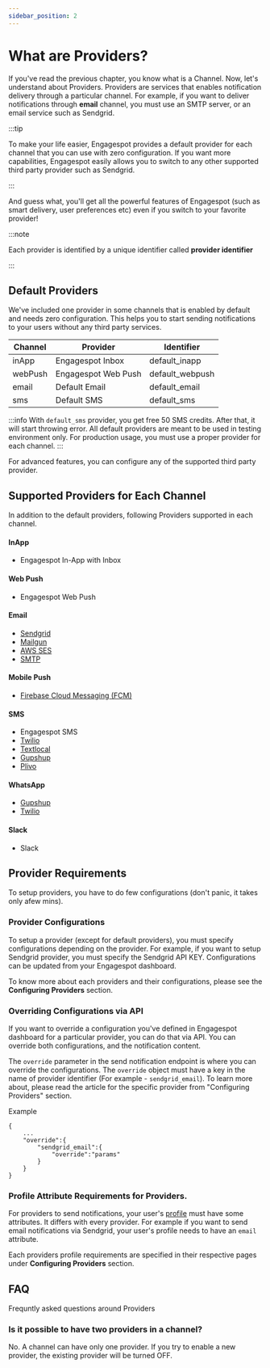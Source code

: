 ```yaml
---
sidebar_position: 2
---
```


# What are Providers?

If you've read the previous chapter, you know what is a Channel. Now, let's understand about Providers.
Providers are services that enables notification delivery through a particular channel. For example, if you want to deliver notifications through **email** channel, you must use an SMTP server, or an email service such as Sendgrid.

:::tip

To make your life easier, Engagespot provides a default provider for each channel that you can use with zero configuration. If you want more capabilities, Engagespot easily allows you to switch to any other supported third party provider such as Sendgrid.

:::

And guess what, you'll get all the powerful features of Engagespot (such as smart delivery, user preferences etc) even if you switch to your favorite provider!

:::note

Each provider is identified by a unique identifier called **provider identifier**

:::

## Default Providers

We've included one provider in some channels that is enabled by default and needs zero configuration. This helps you to start sending notifications to your users without any third party services.

| Channel | Provider            | Identifier      |
| ------- | ------------------- | --------------- |
| inApp   | Engagespot Inbox    | default_inapp   |
| webPush | Engagespot Web Push | default_webpush |
| email   | Default Email       | default_email   |
| sms     | Default SMS         | default_sms   |

:::info
With `default_sms` provider, you get free 50 SMS credits. After that, it will start throwing error. All default providers
are meant to be used in testing environment only. For production usage, you must use a proper provider for each channel.
:::

For advanced features, you can configure any of the supported third party provider.

## Supported Providers for Each Channel

In addition to the default providers, following Providers supported in each channel.

#### InApp
* Engagespot In-App with Inbox

#### Web Push
* Engagespot Web Push

#### Email
* [Sendgrid](/docs/channels/configuring-providers/email/sendgrid-provider)
* [Mailgun](/docs/channels/configuring-providers/email/mailgun)
* [AWS SES](/docs/channels/configuring-providers/email/ses)
* [SMTP](/docs/channels/configuring-providers/email/smtp-provider)

#### Mobile Push
* [Firebase Cloud Messaging (FCM)](/docs/channels/configuring-providers/mobile-push/FCM-provider)

#### SMS
* Engagespot SMS
* [Twilio](/docs/channels/configuring-providers/sms/twilio)
* [Textlocal](/docs/channels/configuring-providers/sms/textlocal)
* [Gupshup](/docs/channels/configuring-providers/sms/gupshup)
* [Plivo](/docs/channels/configuring-providers/sms/plivo)

#### WhatsApp
* [Gupshup](/docs/channels/configuring-providers/whatsapp/gupshup)
* [Twilio](/docs/channels/configuring-providers/whatsapp/twilio)

#### Slack
* Slack

## Provider Requirements

To setup providers, you have to do few configurations (don't panic, it takes only afew mins).

### Provider Configurations

To setup a provider (except for default providers), you must specify configurations depending on the provider. For example, if you want to setup Sendgrid provider, you must specify the Sendgrid API KEY. Configurations can be updated from your Engagespot dashboard.

To know more about each providers and their configurations, please see the **Configuring Providers** section.

### Overriding Configurations via API

If you want to override a configuration you've defined in Engagespot dashboard for a particular provider, you can do that via API. You can override both configurations, and the notification content.

The `override` parameter in the send notification endpoint is where you can override the configurations. The `override` object must have a key in the name of provider identifier (For example - `sendgrid_email`). To learn more about, please read the article for the specific provider from "Configuring Providers" section.

Example

```
{
    ...
    "override":{
        "sendgrid_email":{
            "override":"params"
        }
    }
}
```

### Profile Attribute Requirements for Providers.

For providers to send notifications, your user's [profile](../profile/what-are-user-profiles) must have some attributes. It differs with every provider. For example if you want to send email notifications via Sendgrid, your user's profile needs to have an `email` attribute.

Each providers profile requirements are specified in their respective pages under **Configuring Providers** section.

## FAQ

Frequntly asked questions around Providers

### Is it possible to have two providers in a channel?

No. A channel can have only one provider. If you try to enable a new provider, the existing provider will be turned OFF.